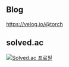 ## Blog
https://velog.io/@torch

## solved.ac
[![Solved.ac 프로필](http://mazassumnida.wtf/api/v2/generate_badge?boj=jhw7181)](https://solved.ac/jhw7181)

<!--
**cookingTorch/cookingTorch** is a ✨ _special_ ✨ repository because its `README.md` (this file) appears on your GitHub profile.

Here are some ideas to get you started:

- 🔭 I’m currently working on ...
- 🌱 I’m currently learning ...
- 👯 I’m looking to collaborate on ...
- 🤔 I’m looking for help with ...
- 💬 Ask me about ...
- 📫 How to reach me: ...
- 😄 Pronouns: ...
- ⚡ Fun fact: ...
-->
